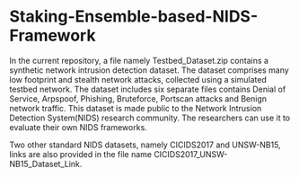 # Staking-Ensemble-based-NIDS-Framework

In the current repository, a file namely Testbed_Dataset.zip contains a synthetic network intrusion detection dataset. The dataset comprises many low footprint and stealth network attacks, collected using a simulated testbed network. The dataset includes six separate files contains Denial of Service, Arpspoof, Phishing, Bruteforce, Portscan attacks and Benign network traffic. This dataset is made public to the Network Intrusion Detection System(NIDS) research community. The researchers can use it to evaluate their own NIDS frameworks. 

Two other standard NIDS datasets, namely CICIDS2017 and UNSW-NB15, links are also provided in the file name CICIDS2017_UNSW-NB15_Dataset_Link.  
 
